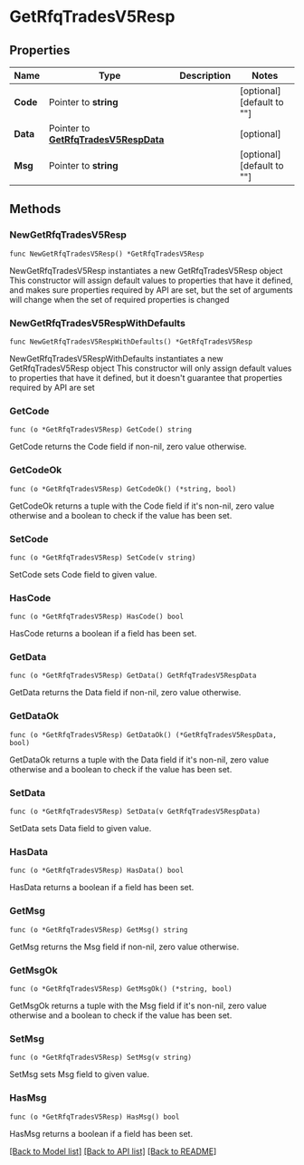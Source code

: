 # GetRfqTradesV5Resp

## Properties

Name | Type | Description | Notes
------------ | ------------- | ------------- | -------------
**Code** | Pointer to **string** |  | [optional] [default to ""]
**Data** | Pointer to [**GetRfqTradesV5RespData**](GetRfqTradesV5RespData.md) |  | [optional] 
**Msg** | Pointer to **string** |  | [optional] [default to ""]

## Methods

### NewGetRfqTradesV5Resp

`func NewGetRfqTradesV5Resp() *GetRfqTradesV5Resp`

NewGetRfqTradesV5Resp instantiates a new GetRfqTradesV5Resp object
This constructor will assign default values to properties that have it defined,
and makes sure properties required by API are set, but the set of arguments
will change when the set of required properties is changed

### NewGetRfqTradesV5RespWithDefaults

`func NewGetRfqTradesV5RespWithDefaults() *GetRfqTradesV5Resp`

NewGetRfqTradesV5RespWithDefaults instantiates a new GetRfqTradesV5Resp object
This constructor will only assign default values to properties that have it defined,
but it doesn't guarantee that properties required by API are set

### GetCode

`func (o *GetRfqTradesV5Resp) GetCode() string`

GetCode returns the Code field if non-nil, zero value otherwise.

### GetCodeOk

`func (o *GetRfqTradesV5Resp) GetCodeOk() (*string, bool)`

GetCodeOk returns a tuple with the Code field if it's non-nil, zero value otherwise
and a boolean to check if the value has been set.

### SetCode

`func (o *GetRfqTradesV5Resp) SetCode(v string)`

SetCode sets Code field to given value.

### HasCode

`func (o *GetRfqTradesV5Resp) HasCode() bool`

HasCode returns a boolean if a field has been set.

### GetData

`func (o *GetRfqTradesV5Resp) GetData() GetRfqTradesV5RespData`

GetData returns the Data field if non-nil, zero value otherwise.

### GetDataOk

`func (o *GetRfqTradesV5Resp) GetDataOk() (*GetRfqTradesV5RespData, bool)`

GetDataOk returns a tuple with the Data field if it's non-nil, zero value otherwise
and a boolean to check if the value has been set.

### SetData

`func (o *GetRfqTradesV5Resp) SetData(v GetRfqTradesV5RespData)`

SetData sets Data field to given value.

### HasData

`func (o *GetRfqTradesV5Resp) HasData() bool`

HasData returns a boolean if a field has been set.

### GetMsg

`func (o *GetRfqTradesV5Resp) GetMsg() string`

GetMsg returns the Msg field if non-nil, zero value otherwise.

### GetMsgOk

`func (o *GetRfqTradesV5Resp) GetMsgOk() (*string, bool)`

GetMsgOk returns a tuple with the Msg field if it's non-nil, zero value otherwise
and a boolean to check if the value has been set.

### SetMsg

`func (o *GetRfqTradesV5Resp) SetMsg(v string)`

SetMsg sets Msg field to given value.

### HasMsg

`func (o *GetRfqTradesV5Resp) HasMsg() bool`

HasMsg returns a boolean if a field has been set.


[[Back to Model list]](../README.md#documentation-for-models) [[Back to API list]](../README.md#documentation-for-api-endpoints) [[Back to README]](../README.md)



